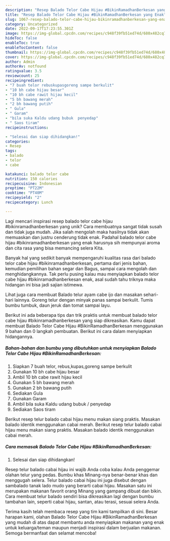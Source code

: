 ```yaml
---
description: "Resep Balado Telor Cabe Hijau #BikinRamadhanBerkesan yang Enak"
title: "Resep Balado Telor Cabe Hijau #BikinRamadhanBerkesan yang Enak"
slug: 1067-resep-balado-telor-cabe-hijau-bikinramadhanberkesan-yang-enak
category: Uncategorized
date: 2022-09-17T17:23:55.301Z
image: https://img-global.cpcdn.com/recipes/c948f39fb51ed74d/680x482cq70/balado-telor-cabe-hijau-bikinramadhanberkesan-foto-resep-utama.jpg
hideToc: false
enableToc: true
enableTocContent: false
thumbnail: https://img-global.cpcdn.com/recipes/c948f39fb51ed74d/680x482cq70/balado-telor-cabe-hijau-bikinramadhanberkesan-foto-resep-utama.jpg
cover: https://img-global.cpcdn.com/recipes/c948f39fb51ed74d/680x482cq70/balado-telor-cabe-hijau-bikinramadhanberkesan-foto-resep-utama.jpg
author: Admin
authorAv: notfound
ratingvalue: 3.5
reviewcount: 25
recipeingredient:
- "7 buah telor rebuskupasgoreng sampe berkulit"
- "10 bh cabe hijau besar"
- "10 bh cabe rawit hijau kecil"
- "5 bh bawang merah"
- "2 bh bawang putih"
- " Gula"
- " Garam"
- "bila suka Kaldu udang bubuk  penyedap"
- " Saos tiram"
recipeinstructions:

- "Selesai dan siap dihidangkan!"
categories:
- Resep
tags:
- balado
- telor
- cabe

katakunci: balado telor cabe 
nutrition: 150 calories
recipecuisine: Indonesian
preptime: "PT22M"
cooktime: "PT40M"
recipeyield: "2"
recipecategory: Lunch

---
```





Lagi mencari inspirasi resep balado telor cabe hijau #bikinramadhanberkesan yang unik? Cara membuatnya sangat tidak susah dan tidak juga mudah. Jika salah mengolah maka hasilnya tidak akan memuaskan dan justru cenderung tidak enak. Padahal balado telor cabe hijau #bikinramadhanberkesan yang enak harusnya sih mempunyai aroma dan cita rasa yang bisa memancing selera Kita.





Banyak hal yang sedikit banyak mempengaruhi kualitas rasa dari balado telor cabe hijau #bikinramadhanberkesan, pertama dari jenis bahan, kemudian pemilihan bahan segar dan Bagus, sampai cara mengolah dan menghidangkannya. Tak perlu pusing kalau mau menyiapkan balado telor cabe hijau #bikinramadhanberkesan enak,      asal sudah tahu triknya maka hidangan ini bisa jadi sajian istimewa.














Lihat juga cara membuat Balado telur ayam cabe ijo dan masakan sehari-hari lainnya. Goreng telur dengan minyak panas sampai berkulit. Tumis bumbu tumbuk, daun jeruk dan tomat sampai layu.






Berikut ini ada beberapa tips dan trik praktis untuk membuat balado telor cabe hijau #bikinramadhanberkesan yang siap dikreasikan. Kamu dapat membuat Balado Telor Cabe Hijau #BikinRamadhanBerkesan menggunakan 9 bahan dan 0 langkah pembuatan. Berikut ini cara dalam menyiapkan hidangannya.

<!--inarticleads1-->

##### Bahan-bahan dan bumbu yang dibutuhkan untuk menyiapkan Balado Telor Cabe Hijau #BikinRamadhanBerkesan:

1. Siapkan 7 buah telor, rebus,kupas,goreng sampe berkulit
1. Gunakan 10 bh cabe hijau besar
1. Ambil 10 bh cabe rawit hijau kecil
1. Gunakan 5 bh bawang merah
1. Gunakan 2 bh bawang putih
1. Sediakan  Gula
1. Gunakan  Garam
1. Ambil bila suka Kaldu udang bubuk / penyedap
1. Sediakan  Saos tiram


Berikut resep telur balado cabai hijau menu makan siang praktis. Masakan balado identik menggunakan cabai merah. Berikut resep telur balado cabai hijau menu makan siang praktis. Masakan balado identik menggunakan cabai merah. 

<!--inarticleads2-->

##### Cara memasak Balado Telor Cabe Hijau #BikinRamadhanBerkesan:


1. Selesai dan siap dihidangkan!

Resep telur balado cabai hijau ini wajib Anda coba kalau Anda penggemar olahan telur yang pedas. Bumbu khas Minang-nya benar-benar khas dan menggugah selera. Telur balado cabai hijau ini juga disebut dengan sambalado tanak lado mudo yang berarti cabai hijau. Masakan satu ini merupakan makanan favorit orang Minang yang gampang dibuat dan bikin. Cara membuat telur balado sendiri bisa dikreasikan lagi dengan bumbu tambahan lain, seperti cabai hijau, santan, atau terasi, sesuai selera Anda. 

Terima kasih telah membaca resep yang tim kami tampilkan di sini. Besar harapan kami, olahan Balado Telor Cabe Hijau #BikinRamadhanBerkesan yang mudah di atas dapat membantu anda menyiapkan makanan yang enak untuk keluarga/teman maupun menjadi inspirasi dalam berjualan makanan. Semoga bermanfaat dan selamat mencoba!
